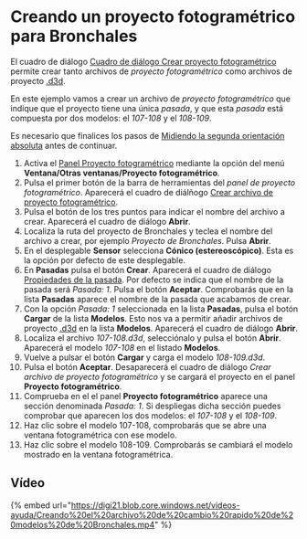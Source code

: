 # Creando un proyecto fotogramétrico para Bronchales

El cuadro de diálogo [Cuadro de diálogo Crear proyecto fotogramétrico](CuadroDeDialogoCrearProyectoFotogrametrico.html) permite crear tanto archivos de _proyecto fotogramétrico_ como archivos de proyecto [.d3d]().

En este ejemplo vamos a crear un archivo de _proyecto fotogramétrico_ que indique que el proyecto tiene una única _pasada_, y que esta _pasada_ está compuesta por dos modelos: el _107-108_ y el _108-109_.

Es necesario que finalices los pasos de [Midiendo la segunda orientación absoluta](MidiendoLaSegundaOrientacionAbsoluta.html) antes de continuar.

1. Activa el [Panel Proyecto fotogramétrico](PanelProyectoFotogrametrico.html) mediante la opción del menú **Ventana/Otras ventanas/Proyecto fotogramétrico**.
2. Pulsa el primer botón de la barra de herramientas del _panel de proyecto fotogramétrico_. Aparecerá el cuadro de diálñogo [Crear archivo de proyecto fotogramétrico](CuadroDeDialogoCrearProyectoFotogrametrico.html).
3. Pulsa el botón de los tres puntos para indicar el nombre del archivo a crear. Aparecerá el cuadro de diálogo **Abrir**.
4. Localiza la ruta del proyecto de Bronchales y teclea el nombre del archivo a crear, por ejemplo _Proyecto de Bronchales_. Pulsa **Abrir**.
5. En el desplegable **Sensor** selecciona **Cónico \(estereoscópico\)**. Esta es la opción por defecto de este desplegable.
6. En **Pasadas** pulsa el botón **Crear**. Aparecerá el cuadro de diálogo [Propiedades de la pasada](CuadroDeDialogoPropiedadesDeLaPasada.html). Por defecto se indica que el nombre de la pasada será _Pasada: 1_. Pulsa el botón **Aceptar**. Comprobarás que en la lista **Pasadas** aparece el nombre de la pasada que acabamos de crear.
7. Con la opción _Pasada: 1_ seleccionada en la lista **Pasadas**, pulsa el botón **Cargar** de la lista **Modelos**. Esto nos va a permitir añadir archivos de proyecto [.d3d]() en la lista **Modelos**. Aparecerá el cuadro de diálogo **Abrir**.
8. Localiza el archivo _107-108.d3d_, selecciónalo y pulsa el botón **Abrir**. Aparecerá el modelo _107-108_ en el listado **Modelos**.
9. Vuelve a pulsar el botón **Cargar** y carga el modelo _108-109.d3d_.
10. Pulsa el botón **Aceptar**. Desaparecerá el cuadro de diálogo _Crear archivo de proyecto fotogramétrico_ y se cargará el proyecto en el panel **Proyecto fotogramétrico**.
11. Comprueba en el el panel **Proyecto fotogramétrico** aparece una sección denominada _Pasada: 1_. Si despliegas dicha sección puedes comprobar que aparecen los dos modelos: el _107-108_ y el _108-109_.
12. Haz clic sobre el modelo 107-108, comprobarás que se abre una ventana fotogramétrica con ese modelo.
13. Haz clic sobre el modelo 108-109. Comprobarás se cambiará el modelo mostrado en la ventana fotogramétrica.

## Vídeo

{% embed url="https://digi21.blob.core.windows.net/videos-ayuda/Creando%20el%20archivo%20de%20cambio%20rapido%20de%20modelos%20de%20Bronchales.mp4" %}



